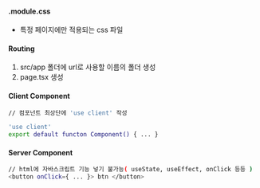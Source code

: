 
#### .module.css
- 특정 페이지에만 적용되는 css 파일


#### Routing
1. src/app 폴더에 url로 사용할 이름의 폴더 생성
2. page.tsx 생성


#### Client Component
``` bash
// 컴포넌트 최상단에 'use client' 작성

'use client'
export default functon Component() { ... }

```

#### Server Component
``` bash
// html에 자바스크립트 기능 넣기 불가능( useState, useEffect, onClick 등등 )
<button onClick={ ... }> btn </button>
```